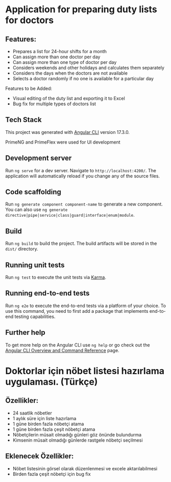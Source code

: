 # Application for preparing duty lists for doctors

## Features:
- Prepares a list for 24-hour shifts for a month
- Can assign more than one doctor per day
- Can assign more than one type of doctor per day
- Considers weekends and other holidays and calculates them separately
- Considers the days when the doctors are not available
- Selects a doctor randomly if no one is available for a particular day


Features to be Added:
- Visual editing of the duty list and exporting it to Excel
- Bug fix for multiple types of doctors list 

## Tech Stack

This project was generated with [Angular CLI](https://github.com/angular/angular-cli) version 17.3.0.

PrimeNG and PrimeFlex were used for UI development

## Development server

Run `ng serve` for a dev server. Navigate to `http://localhost:4200/`. The application will automatically reload if you change any of the source files.

## Code scaffolding

Run `ng generate component component-name` to generate a new component. You can also use `ng generate directive|pipe|service|class|guard|interface|enum|module`.

## Build

Run `ng build` to build the project. The build artifacts will be stored in the `dist/` directory.

## Running unit tests

Run `ng test` to execute the unit tests via [Karma](https://karma-runner.github.io).

## Running end-to-end tests

Run `ng e2e` to execute the end-to-end tests via a platform of your choice. To use this command, you need to first add a package that implements end-to-end testing capabilities.

## Further help

To get more help on the Angular CLI use `ng help` or go check out the [Angular CLI Overview and Command Reference](https://angular.io/cli) page.


# Doktorlar için nöbet listesi hazırlama uygulaması. (Türkçe)

## Özellikler:
- 24 saatlik nöbetler
- 1 aylık süre için liste hazırlama
- 1 güne birden fazla nöbetçi atama
- 1 güne birden fazla çeşit nöbetçi atama
- Nöbetçilerin müsait olmadığı günleri göz önünde bulundurma
- Kimsenin müsait olmadığı günlerde rastgele nöbetçi seçilmesi

## Eklenecek Özellikler:
- Nöbet listesinin görsel olarak düzenlenmesi ve excele aktarılabilmesi
- Birden fazla çeşit nöbetçi için bug fix

